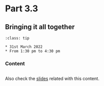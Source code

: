 # Part 3.3

## Bringing it all together

```{admonition} When?
:class: tip

* 31st March 2022
* From 1:30 pm to 4:30 pm
```

### Content

```{tableofcontents}
```

Also check the
[slides](https://raw.githack.com/ARCTraining/SD_tips_tools/main/slides/CDT-training_3-3.html)
related with this content.
